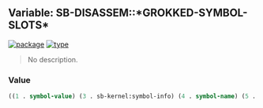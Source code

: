 ## Variable: SB-DISASSEM::\*GROKKED-SYMBOL-SLOTS\*
[![package](https://img.shields.io/badge/Package-SB--DISASSEM-5f9ea0.svg?style=social&colorA=999999)](../) [![type](https://img.shields.io/badge/Type-Variable-5f9ea0.svg?style=social&colorA=999999)](../#variable) 

> No description.

### Value
```cl
((1 . symbol-value) (3 . sb-kernel:symbol-info) (4 . symbol-name) (5 . symbol-package))
```
